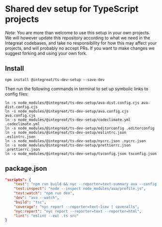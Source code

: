 # Shared dev setup for TypeScript projects

_Note:_ You are more than welcome to use this setup in your own projects. We
will however update this repository according to what we need in the
Integreat codebases, and take no responsibility for how this may affect your
projects, and will probably no accept PRs. If you want to make changes we
suggest forking and using your own fork.

## Install

```
npm install @integreat/ts-dev-setup --save-dev
```

Then run the following commands in terminal to set up symbolic links to config
files:

```
ln -s node_modules/@integreat/ts-dev-setup/ava-dist.config.cjs ava-dist.config.cjs
ln -s node_modules/@integreat/ts-dev-setup/ava.config.cjs ava.config.cjs
ln -s node_modules/@integreat/ts-dev-setup/codeclimate.yml .codeclimate.yml
ln -s node_modules/@integreat/ts-dev-setup/editorconfig .editorconfig
ln -s node_modules/@integreat/ts-dev-setup/eslintrc.json .eslintrc.json
ln -s node_modules/@integreat/ts-dev-setup/nycrc.json .nycrc.json
ln -s node_modules/@integreat/ts-dev-setup/prettierrc.json .prettierrc.json
ln -s node_modules/@integreat/ts-dev-setup/tsconfig.json tsconfig.json
```

## package.json

```json
"scripts": {
    "test": "npm run build && nyc --reporter=text-summary ava --config ./ava-dist.config.js",
    "test:inspect": "node --inspect node_modules/ava/profile.js",
    "test:watch": "npm run dev",
    "dev": "ava --watch",
    "build": "tsc",
    "coverage": "nyc report --reporter=text-lcov | coveralls",
    "nyc:report": "nyc report --reporter=text --reporter=html",
    "lint": "eslint --ext .ts src"
}
```
